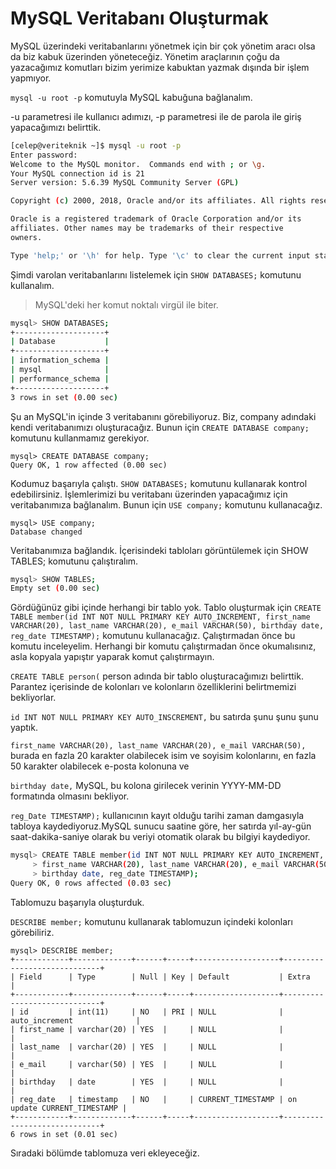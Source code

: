 # MySQL Veritabanı Oluşturmak

MySQL üzerindeki veritabanlarını yönetmek için bir çok yönetim aracı olsa da biz kabuk üzerinden yöneteceğiz. Yönetim araçlarının çoğu da yazacağımız komutları bizim yerimize kabuktan yazmak dışında bir işlem yapmıyor.

`mysql -u root -p` komutuyla MySQL kabuğuna bağlanalım.

-u parametresi ile kullanıcı adımızı, -p parametresi ile de parola ile giriş yapacağımızı belirttik.

```bash
[celep@veriteknik ~]$ mysql -u root -p
Enter password: 
Welcome to the MySQL monitor.  Commands end with ; or \g.
Your MySQL connection id is 21
Server version: 5.6.39 MySQL Community Server (GPL)

Copyright (c) 2000, 2018, Oracle and/or its affiliates. All rights reserved.

Oracle is a registered trademark of Oracle Corporation and/or its
affiliates. Other names may be trademarks of their respective
owners.

Type 'help;' or '\h' for help. Type '\c' to clear the current input statement.
```

Şimdi varolan veritabanlarını listelemek için `SHOW DATABASES;` komutunu kullanalım.

> MySQL'deki her komut noktalı virgül ile biter.

```bash
mysql> SHOW DATABASES;
+--------------------+
| Database           |
+--------------------+                                                                                                                                                                                                                                                         
| information_schema |                                                                                                                                                                                                                                                         
| mysql              |                                                                                                                                                                                                                                                         
| performance_schema |                                                                                                                                                                                                                                                         
+--------------------+                                                                                                                                                                                                                                                         
3 rows in set (0.00 sec)
```

Şu an MySQL'in içinde 3 veritabanını görebiliyoruz. Biz, company adındaki kendi veritabanımızı oluşturacağız. Bunun için `CREATE DATABASE company;` komutunu kullanmamız gerekiyor.

```
mysql> CREATE DATABASE company;
Query OK, 1 row affected (0.00 sec)
```

Kodumuz başarıyla çalıştı. `SHOW DATABASES;` komutunu kullanarak kontrol edebilirsiniz. İşlemlerimizi bu veritabanı üzerinden yapacağımız için veritabanımıza bağlanalım. Bunun için `USE company;` komutunu kullanacağız.

```
mysql> USE company;
Database changed
```

Veritabanımıza bağlandık. İçerisindeki tabloları görüntülemek için SHOW TABLES; komutunu çalıştıralım.

```bash
mysql> SHOW TABLES;
Empty set (0.00 sec)
```

Gördüğünüz gibi içinde herhangi bir tablo yok. Tablo oluşturmak için `CREATE TABLE member(id INT NOT NULL PRIMARY KEY AUTO_INCREMENT, first_name VARCHAR(20), last_name VARCHAR(20), e_mail VARCHAR(50), birthday date, reg_date TIMESTAMP);` komutunu kullanacağız. Çalıştırmadan önce bu komutu inceleyelim. Herhangi bir komutu çalıştırmadan önce okumalısınız, asla kopyala yapıştır yaparak komut çalıştırmayın.

`CREATE TABLE person(`  person adında bir tablo oluşturacağımızı belirttik. Parantez içerisinde de kolonları ve kolonların özelliklerini belirtmemizi bekliyorlar.

`id INT NOT NULL PRIMARY KEY AUTO_INSCREMENT,` bu satırda şunu şunu şunu yaptık.

`first_name VARCHAR(20), last_name VARCHAR(20), e_mail VARCHAR(50),` burada en fazla 20 karakter olabilecek isim ve soyisim kolonlarını, en fazla 50 karakter olabilecek e-posta kolonuna ve

`birthday date,` MySQL, bu kolona girilecek verinin YYYY-MM-DD formatında olmasını bekliyor.

`reg_Date TIMESTAMP);`  kullanıcının kayıt olduğu tarihi zaman damgasıyla tabloya kaydediyoruz.MySQL sunucu saatine göre, her satırda yıl-ay-gün saat-dakika-saniye olarak bu veriyi otomatik olarak bu bilgiyi kaydediyor.

```bash
mysql> CREATE TABLE member(id INT NOT NULL PRIMARY KEY AUTO_INCREMENT,
     > first_name VARCHAR(20), last_name VARCHAR(20), e_mail VARCHAR(50),
     > birthday date, reg_date TIMESTAMP);
Query OK, 0 rows affected (0.03 sec)
```

Tablomuzu başarıyla oluşturduk.

`DESCRIBE member;` komutunu kullanarak tablomuzun içindeki kolonları görebiliriz.

```
mysql> DESCRIBE member;
+------------+-------------+------+-----+-------------------+-----------------------------+
| Field      | Type        | Null | Key | Default           | Extra                       |
+------------+-------------+------+-----+-------------------+-----------------------------+
| id         | int(11)     | NO   | PRI | NULL              | auto_increment              |
| first_name | varchar(20) | YES  |     | NULL              |                             |
| last_name  | varchar(20) | YES  |     | NULL              |                             |
| e_mail     | varchar(50) | YES  |     | NULL              |                             |
| birthday   | date        | YES  |     | NULL              |                             |
| reg_date   | timestamp   | NO   |     | CURRENT_TIMESTAMP | on update CURRENT_TIMESTAMP |
+------------+-------------+------+-----+-------------------+-----------------------------+
6 rows in set (0.01 sec)
```

Sıradaki bölümde tablomuza veri ekleyeceğiz.

